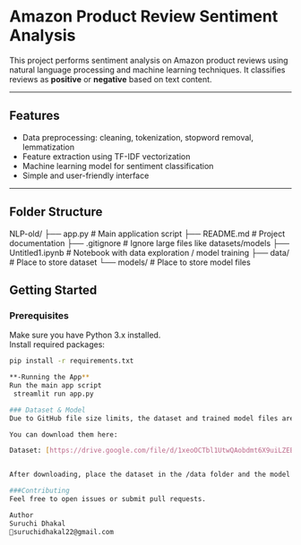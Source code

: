 # Amazon Product Review Sentiment Analysis

This project performs sentiment analysis on Amazon product reviews using natural language processing and machine learning techniques. It classifies reviews as **positive** or **negative** based on text content.

---

## Features

* Data preprocessing: cleaning, tokenization, stopword removal, lemmatization
* Feature extraction using TF-IDF vectorization
* Machine learning model for sentiment classification
* Simple and user-friendly interface 

---

## Folder Structure

NLP-old/
├── app.py # Main application script
├── README.md # Project documentation
├── .gitignore # Ignore large files like datasets/models
├── Untitled1.ipynb # Notebook with data exploration / model training 
├── data/ # Place to store dataset 
└── models/ # Place to store model files 


## Getting Started

### Prerequisites

Make sure you have Python 3.x installed.  
Install required packages:

```bash
pip install -r requirements.txt

**-Running the App**
Run the main app script
 streamlit run app.py

### Dataset & Model
Due to GitHub file size limits, the dataset and trained model files are not included in this repository.

You can download them here:

Dataset: [https://drive.google.com/file/d/1xeoOCTbl1UtwQAobdmt6X9uiLZEBscJr/view?usp=drive_link]


After downloading, place the dataset in the /data folder and the model in /models.

###Contributing
Feel free to open issues or submit pull requests.

Author
Suruchi Dhakal
📧suruchidhakal22@gmail.com

